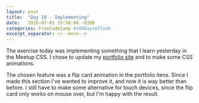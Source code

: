```yaml
---
layout: post
title:  "Day 19 - Implementing"
date:   2016-07-01 19:58:00 -0300
categories: FreeCodeCamp #100DaysOfCode
excerpt_separator: <!--more-->
---
```


The exercise today was implementing something that I learn yesterday in the Meetup CSS. I chose to update my [portfolio site](http://gionaufal.com) and to make some CSS animations.
<!--more-->

The chosen feature was a flip card animation in the portfolio itens. Since I made this section I've wanted to improve it, and now it is way better than before. I still have to make some alternative for touch devices, since the flip card only works on mouse over, but I'm happy with the result.
